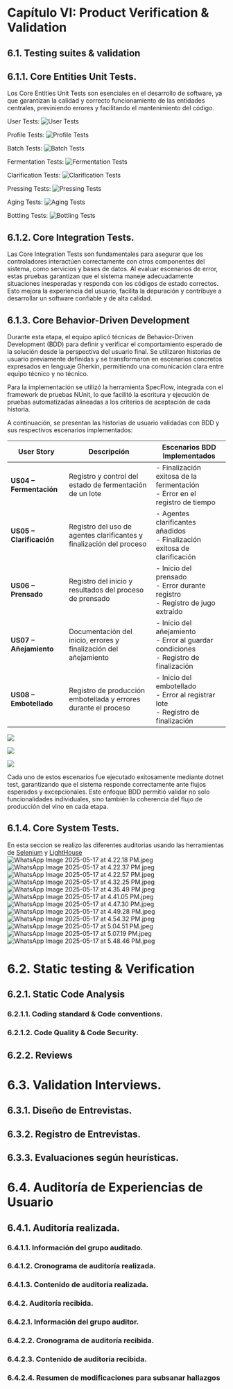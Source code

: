 # Capítulo VI: Product Verification & Validation

## 6.1. Testing suites & validation

## 6.1.1. Core Entities Unit Tests.

Los Core Entities Unit Tests son esenciales en el desarrollo de software, ya que garantizan la calidad y
correcto funcionamiento de las entidades centrales, previniendo errores y facilitando el mantenimiento
del código.

User Tests:
![User Tests](../assets/img/chapter-VI/test-user.png)

Profile Tests:
![Profile Tests](../assets/img/chapter-VI/test-profile.png)

Batch Tests:
![Batch Tests](../assets/img/chapter-VI/test-batch.png)

Fermentation Tests:
![Fermentation Tests](../assets/img/chapter-VI/test-fermentation.png)

Clarification Tests:
![Clarification Tests](../assets/img/chapter-VI/test-clarification.png)

Pressing Tests:
![Pressing Tests](../assets/img/chapter-VI/test-pressing.png)

Aging Tests:
![Aging Tests](../assets/img/chapter-VI/test-aging.png)

Bottling Tests:
![Bottling Tests](../assets/img/chapter-VI/test-bottling.png)


## 6.1.2. Core Integration Tests.

Las Core Integration Tests son fundamentales para asegurar que los controladores interactúen
correctamente con otros componentes del sistema, como servicios y bases de datos. Al evaluar escenarios
de error, estas pruebas garantizan que el sistema maneje adecuadamente situaciones inesperadas y
responda con los códigos de estado correctos. Esto mejora la experiencia del usuario, facilita la
depuración y contribuye a desarrollar un software confiable y de alta calidad.


## 6.1.3. Core Behavior-Driven Development


Durante esta etapa, el equipo aplicó técnicas de Behavior-Driven Development (BDD) para definir y verificar el comportamiento esperado de la solución desde la perspectiva del usuario final. Se utilizaron historias de usuario previamente definidas y se transformaron en escenarios concretos expresados en lenguaje Gherkin, permitiendo una comunicación clara entre equipo técnico y no técnico.

Para la implementación se utilizó la herramienta SpecFlow, integrada con el framework de pruebas NUnit, lo que facilitó la escritura y ejecución de pruebas automatizadas alineadas a los criterios de aceptación de cada historia.

A continuación, se presentan las historias de usuario validadas con BDD y sus respectivos escenarios implementados:


| User Story         | Descripción                                                             | Escenarios BDD Implementados                                                                 |
|--------------------|-------------------------------------------------------------------------|-----------------------------------------------------------------------------------------------|
| **US04 – Fermentación** | Registro y control del estado de fermentación de un lote               | - Finalización exitosa de la fermentación<br>- Error en el registro de tiempo                |
| **US05 – Clarificación** | Registro del uso de agentes clarificantes y finalización del proceso   | - Agentes clarificantes añadidos<br>- Finalización exitosa de clarificación                  |
| **US06 – Prensado**     | Registro del inicio y resultados del proceso de prensado               | - Inicio del prensado<br>- Error durante registro<br>- Registro de jugo extraído             |
| **US07 – Añejamiento**  | Documentación del inicio, errores y finalización del añejamiento       | - Inicio del añejamiento<br>- Error al guardar condiciones<br>- Registro de finalización     |
| **US08 – Embotellado**  | Registro de producción embotellada y errores durante el proceso        | - Inicio del embotellado<br>- Error al registrar lote<br>- Registro de finalización          |


![](../assets/img/chapter-VI/features%20and%20steps.png)

![](../assets/img/chapter-VI/test.png)

![](../assets/img/chapter-VI/resultado-prueba.png)

Cada uno de estos escenarios fue ejecutado exitosamente mediante dotnet test, garantizando que el sistema responde correctamente ante flujos esperados y excepcionales. Este enfoque BDD permitió validar no solo funcionalidades individuales, sino también la coherencia del flujo de producción del vino en cada etapa.

## 6.1.4. Core System Tests.
En esta seccion se realizo las diferentes auditorias usando las herramientas de [Selenium](https://chromewebstore.google.com/detail/mooikfkahbdckldjjndioackbalphokd?utm_source=item-share-cb) y [LightHouse](https://chromewebstore.google.com/detail/blipmdconlkpinefehnmjammfjpmpbjk?utm_source=item-share-cb) 
![WhatsApp Image 2025-05-17 at 4.22.18 PM.jpeg](../assets/img/chapter-VI/WhatsApp%20Image%202025-05-17%20at%204.22.18%20PM.jpeg)
![WhatsApp Image 2025-05-17 at 4.22.37 PM.jpeg](../assets/img/chapter-VI/WhatsApp%20Image%202025-05-17%20at%204.22.37%20PM.jpeg)
![WhatsApp Image 2025-05-17 at 4.22.57 PM.jpeg](../assets/img/chapter-VI/WhatsApp%20Image%202025-05-17%20at%204.22.57%20PM.jpeg)
![WhatsApp Image 2025-05-17 at 4.32.25 PM.jpeg](../assets/img/chapter-VI/WhatsApp%20Image%202025-05-17%20at%204.32.25%20PM.jpeg)
![WhatsApp Image 2025-05-17 at 4.35.49 PM.jpeg](../assets/img/chapter-VI/WhatsApp%20Image%202025-05-17%20at%204.35.49%20PM.jpeg)
![WhatsApp Image 2025-05-17 at 4.41.05 PM.jpeg](../assets/img/chapter-VI/WhatsApp%20Image%202025-05-17%20at%204.41.05%20PM.jpeg)
![WhatsApp Image 2025-05-17 at 4.47.30 PM.jpeg](../assets/img/chapter-VI/WhatsApp%20Image%202025-05-17%20at%204.47.30%20PM.jpeg)
![WhatsApp Image 2025-05-17 at 4.49.28 PM.jpeg](../assets/img/chapter-VI/WhatsApp%20Image%202025-05-17%20at%204.49.28%20PM.jpeg)
![WhatsApp Image 2025-05-17 at 4.54.32 PM.jpeg](../assets/img/chapter-VI/WhatsApp%20Image%202025-05-17%20at%204.54.32%20PM.jpeg)
![WhatsApp Image 2025-05-17 at 5.04.51 PM.jpeg](../assets/img/chapter-VI/WhatsApp%20Image%202025-05-17%20at%205.04.51%20PM.jpeg)
![WhatsApp Image 2025-05-17 at 5.07.19 PM.jpeg](../assets/img/chapter-VI/WhatsApp%20Image%202025-05-17%20at%205.07.19%20PM.jpeg)
![WhatsApp Image 2025-05-17 at 5.48.46 PM.jpeg](../assets/img/chapter-VI/WhatsApp%20Image%202025-05-17%20at%205.48.46%20PM.jpeg)
# 6.2. Static testing & Verification
## 6.2.1. Static Code Analysis
### 6.2.1.1. Coding standard & Code conventions.
### 6.2.1.2. Code Quality & Code Security.
## 6.2.2. Reviews
# 6.3. Validation Interviews.
## 6.3.1. Diseño de Entrevistas.
## 6.3.2. Registro de Entrevistas.
## 6.3.3. Evaluaciones según heurísticas.
# 6.4. Auditoría de Experiencias de Usuario
## 6.4.1. Auditoría realizada.
### 6.4.1.1. Información del grupo auditado.
### 6.4.1.2. Cronograma de auditoría realizada.
### 6.4.1.3. Contenido de auditoría realizada.
### 6.4.2. Auditoría recibida.
### 6.4.2.1. Información del grupo auditor.
### 6.4.2.2. Cronograma de auditoría recibida.
### 6.4.2.3. Contenido de auditoría recibida.
### 6.4.2.4. Resumen de modificaciones para subsanar hallazgos




